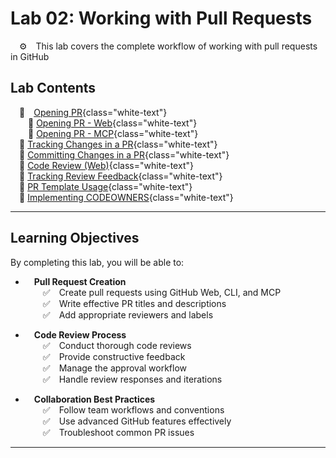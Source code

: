 # Lab 02: Working with Pull Requests

&emsp;⚙️&emsp;This lab covers the complete workflow of working with pull requests in GitHub

## Lab Contents

&emsp;🧰&emsp;[Opening PR](#){class="white-text"}   
&emsp;&emsp;🚦 [Opening PR - Web](01a-Creating-PR-Web.md){class="white-text"}   
&emsp;&emsp;🚦 [Opening PR - MCP](./01b-Creating-PR-MCP.md){class="white-text"}   
&emsp;🚦 [Tracking Changes in a PR](02-PR-Track-Changes.md){class="white-text"}  
&emsp;🚦 [Committing Changes in a PR](03-PR-Commit-Changes.md){class="white-text"}   
&emsp;🚦 [Code Review (Web)](04-PR-Code-Review.md){class="white-text"}  
&emsp;🚦 [Tracking Review Feedback](05-PR-Track-Review.md){class="white-text"}  
&emsp;🚦 [PR Template Usage](06-PR-Template.md){class="white-text"}  
&emsp;🚦 [Implementing CODEOWNERS](07-PR-CODEOWNERS.md){class="white-text"}  

---

## Learning Objectives

By completing this lab, you will be able to:

- &emsp;**Pull Request Creation**   
    &emsp;&emsp;✅&emsp;Create pull requests using GitHub Web, CLI, and MCP  
    &emsp;&emsp;✅&emsp;Write effective PR titles and descriptions  
    &emsp;&emsp;✅&emsp;Add appropriate reviewers and labels

- &emsp;**Code Review Process**  
    &emsp;&emsp;✅&emsp;Conduct thorough code reviews  
    &emsp;&emsp;✅&emsp;Provide constructive feedback  
    &emsp;&emsp;✅&emsp;Manage the approval workflow  
    &emsp;&emsp;✅&emsp;Handle review responses and iterations

- &emsp;**Collaboration Best Practices**  
    &emsp;&emsp;✅&emsp;Follow team workflows and conventions  
    &emsp;&emsp;✅&emsp;Use advanced GitHub features effectively  
    &emsp;&emsp;✅&emsp;Troubleshoot common PR issues

---

